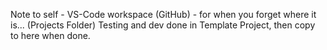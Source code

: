 Note to self - VS-Code workspace (GitHub) - for when you forget where it is... (Projects Folder)
Testing and dev done in Template Project, then copy to here when done.
